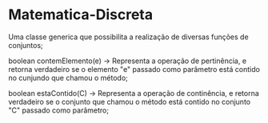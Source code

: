 Matematica-Discreta
===================

Uma classe generica que possibilita a realização de diversas funções de conjuntos;

boolean contemElemento(e) -> Representa a operação de pertinência, e retorna verdadeiro se o elemento "e" passado como parâmetro está contido no cunjundo que chamou o método;

boolean estaContido(C) -> Representa a operação de continência, e retorna verdadeiro se o conjunto que chamou o método está contido no conjunto "C" passado como parâmetro;
